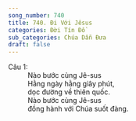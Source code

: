 ```yaml
---
song_number: 740
title: 740. Đi Với Jêsus
categories: Đời Tín Đồ
sub_categories: Chúa Dẫn Đưa
draft: false
---
```

<dl><dt>Câu 1:</dt><dd data-verse="1">Nào bước cùng Jê-sus <br/>Hằng ngày hằng giây phút, <br/>dọc đường về thiên quốc. <br/>Nào bước cùng Jê-sus <br/>đồng hành với Chúa suốt đàng. </dd></dl>
